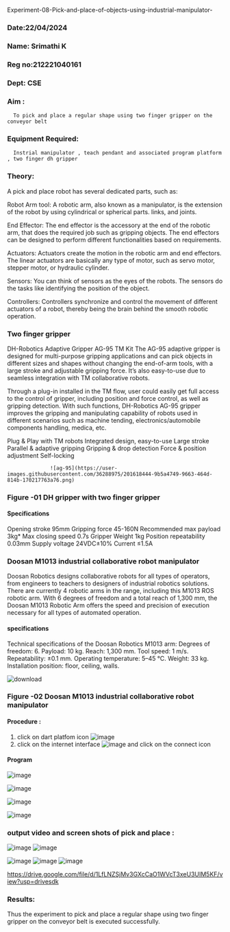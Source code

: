 Experiment-08-Pick-and-place-of-objects-using-industrial-manipulator-

### Date:22/04/2024
### Name: Srimathi K
### Reg no:212221040161
### Dept: CSE

### Aim :
      To pick and place a regular shape using two finger gripper on the conveyor belt 
### Equipment Required: 
      Instrial manipulator , teach pendant and associated program platform , two finger dh gripper 
      
### Theory: 

A pick and place robot has several dedicated parts, such as:

Robot Arm tool: A robotic arm, also known as a manipulator, is the extension of the robot by using cylindrical or spherical parts. links, and joints.

End Effector: The end effector is the accessory at the end of the robotic arm, that does the required job such as gripping objects. The end effectors can be designed to perform different functionalities based on requirements.

Actuators: Actuators create the motion in the robotic arm and end effectors. The linear actuators are basically any type of motor, such as servo motor, stepper motor, or hydraulic cylinder.

Sensors: You can think of sensors as the eyes of the robots. The sensors do the tasks like identifying the position of the object.

Controllers: Controllers synchronize and control the movement of different actuators of a robot, thereby being the brain behind the smooth robotic operation.


### Two finger gripper 

DH-Robotics
Adaptive Gripper AG-95 TM Kit
The AG-95 adaptive gripper is designed for multi-purpose gripping applications and can pick objects in different sizes and shapes without changing the end-of-arm tools, with a large stroke and adjustable gripping force. It’s also easy-to-use due to seamless integration with TM collaborative robots.

Through a plug-in installed in the TM flow, user could easily get full access to the control of gripper, including position and force control, as well as gripping detection. With such functions, DH-Robotics AG-95 gripper improves the gripping and manipulating capability of robots used in different scenarios such as machine tending, electronics/automobile components handling, medica, etc.

Plug & Play with TM robots
Integrated design, easy-to-use
Large stroke
Parallel & adaptive gripping
Gripping & drop detection
Force & position adjustment
Self-locking

                  ![ag-95](https://user-images.githubusercontent.com/36288975/201618444-9b5a4749-9663-464d-814b-170217763a76.png)
### Figure -01 DH gripper with two finger gripper 

#### Specifications

Opening stroke	95mm
Gripping force 	45-160N
Recommended max payload	3kg*
Max closing speed	0.7s
Gripper Weight	1kg
Position repeatability	0.03mm
Supply voltage	24VDC±10%
Current	≤1.5A



### Doosan M1013 industrial collaborative robot manipulator 
Doosan Robotics designs collaborative robots for all types of operators, from engineers to teachers to designers of industrial robotics solutions. There are currently 4 robotic arms in the range, including this M1013 ROS robotic arm. With 6 degrees of freedom and a total reach of 1,300 mm, the Doosan M1013 Robotic Arm offers the speed and precision of execution necessary for all types of automated operation.

#### specifications 
Technical specifications of the Doosan Robotics M1013 arm:
Degrees of freedom: 6.
Payload: 10 kg.
Reach: 1,300 mm.
Tool speed: 1 m/s.
Repeatability: ±0.1 mm.
Operating temperature: 5–45 °C.
Weight: 33 kg.
Installation position: floor, ceiling, walls.



![download](https://user-images.githubusercontent.com/36288975/201624230-89cc83ff-cecd-49ea-84c6-c67066e9d157.jpg)

### Figure -02 Doosan M1013 industrial collaborative robot manipulator 

#### Procedure : 

1. click on dart platfom icon ![image](https://user-images.githubusercontent.com/36288975/201621038-f1248586-5c20-40fd-8a74-68c7d8b44939.png)
2. click on the internet interface 
![image](https://user-images.githubusercontent.com/36288975/201621235-3b8b46a9-3c19-4207-9ea2-6a7954eb6135.png)
and click on the connect icon 

#### Program

![image](https://github.com/madhi43/Experiment-08-Pick-and-place-of-objects-using-industrial-manipulator-/assets/103943383/8f2a398c-2c02-4574-925a-e841f0526a7b)

![image](https://github.com/madhi43/Experiment-08-Pick-and-place-of-objects-using-industrial-manipulator-/assets/103943383/8d6151c6-38ef-48dd-9faf-e5d5786d79fa)


![image](https://github.com/madhi43/Experiment-08-Pick-and-place-of-objects-using-industrial-manipulator-/assets/103943383/9fc0ea71-b30a-4eb6-bb92-ef8621eeb7d1)



![image](https://github.com/madhi43/Experiment-08-Pick-and-place-of-objects-using-industrial-manipulator-/assets/103943383/e141917b-e73d-4930-bd57-c95f253337ea)



### output video and screen shots of pick and place :

![image](https://github.com/madhi43/Experiment-08-Pick-and-place-of-objects-using-industrial-manipulator-/assets/103943383/2a5a3b0c-df4f-49fe-8252-c6145b1a644d)
![image](https://github.com/madhi43/Experiment-08-Pick-and-place-of-objects-using-industrial-manipulator-/assets/103943383/4db52304-643d-469c-8940-f605ea2ec121)

![image](https://github.com/madhi43/Experiment-08-Pick-and-place-of-objects-using-industrial-manipulator-/assets/103943383/fba0f079-cc6d-4ca0-a8cb-9ffca6b29e01)
![image](https://github.com/madhi43/Experiment-08-Pick-and-place-of-objects-using-industrial-manipulator-/assets/103943383/cecaa25d-5871-4e32-aed3-1dac5fcd90b1)
![image](https://github.com/madhi43/Experiment-08-Pick-and-place-of-objects-using-industrial-manipulator-/assets/103943383/5d655670-a014-4648-9ee5-54d67b7d5e55)





https://drive.google.com/file/d/1LfLNZSjMv3GXcCaO1WVcT3xeU3UIM5KF/view?usp=drivesdk





### Results: 

Thus the experiment to pick and place a regular shape using two finger gripper on the conveyor belt is executed successfully.

